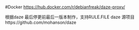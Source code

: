 #Docker
https://hub.docker.com/r/debianfreak/daze-proxy/



根据daze 最后停更前最后一版本制作，支持RULE.FILE
 daze 源项目https://github.com/mohanson/daze
